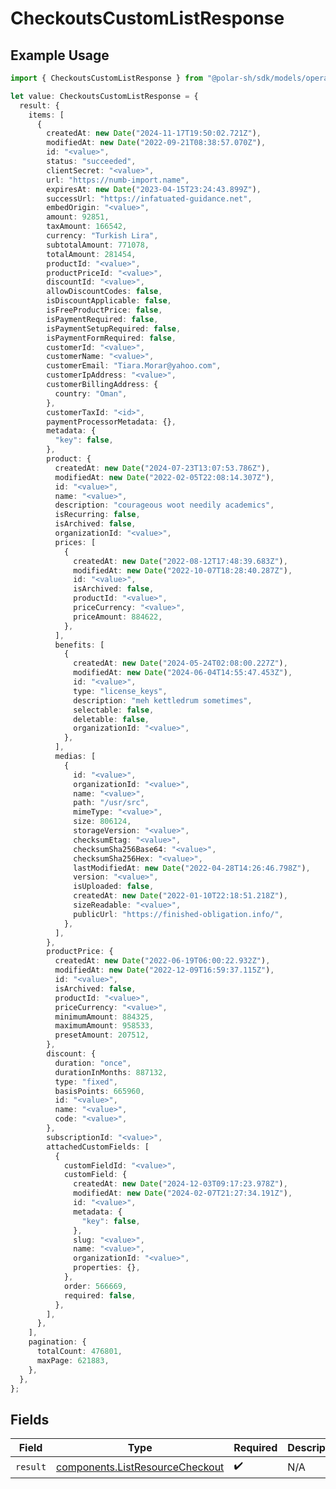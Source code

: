 # CheckoutsCustomListResponse

## Example Usage

```typescript
import { CheckoutsCustomListResponse } from "@polar-sh/sdk/models/operations";

let value: CheckoutsCustomListResponse = {
  result: {
    items: [
      {
        createdAt: new Date("2024-11-17T19:50:02.721Z"),
        modifiedAt: new Date("2022-09-21T08:38:57.070Z"),
        id: "<value>",
        status: "succeeded",
        clientSecret: "<value>",
        url: "https://numb-import.name",
        expiresAt: new Date("2023-04-15T23:24:43.899Z"),
        successUrl: "https://infatuated-guidance.net",
        embedOrigin: "<value>",
        amount: 92851,
        taxAmount: 166542,
        currency: "Turkish Lira",
        subtotalAmount: 771078,
        totalAmount: 281454,
        productId: "<value>",
        productPriceId: "<value>",
        discountId: "<value>",
        allowDiscountCodes: false,
        isDiscountApplicable: false,
        isFreeProductPrice: false,
        isPaymentRequired: false,
        isPaymentSetupRequired: false,
        isPaymentFormRequired: false,
        customerId: "<value>",
        customerName: "<value>",
        customerEmail: "Tiara.Morar@yahoo.com",
        customerIpAddress: "<value>",
        customerBillingAddress: {
          country: "Oman",
        },
        customerTaxId: "<id>",
        paymentProcessorMetadata: {},
        metadata: {
          "key": false,
        },
        product: {
          createdAt: new Date("2024-07-23T13:07:53.786Z"),
          modifiedAt: new Date("2022-02-05T22:08:14.307Z"),
          id: "<value>",
          name: "<value>",
          description: "courageous woot needily academics",
          isRecurring: false,
          isArchived: false,
          organizationId: "<value>",
          prices: [
            {
              createdAt: new Date("2022-08-12T17:48:39.683Z"),
              modifiedAt: new Date("2022-10-07T18:28:40.287Z"),
              id: "<value>",
              isArchived: false,
              productId: "<value>",
              priceCurrency: "<value>",
              priceAmount: 884622,
            },
          ],
          benefits: [
            {
              createdAt: new Date("2024-05-24T02:08:00.227Z"),
              modifiedAt: new Date("2024-06-04T14:55:47.453Z"),
              id: "<value>",
              type: "license_keys",
              description: "meh kettledrum sometimes",
              selectable: false,
              deletable: false,
              organizationId: "<value>",
            },
          ],
          medias: [
            {
              id: "<value>",
              organizationId: "<value>",
              name: "<value>",
              path: "/usr/src",
              mimeType: "<value>",
              size: 806124,
              storageVersion: "<value>",
              checksumEtag: "<value>",
              checksumSha256Base64: "<value>",
              checksumSha256Hex: "<value>",
              lastModifiedAt: new Date("2022-04-28T14:26:46.798Z"),
              version: "<value>",
              isUploaded: false,
              createdAt: new Date("2022-01-10T22:18:51.218Z"),
              sizeReadable: "<value>",
              publicUrl: "https://finished-obligation.info/",
            },
          ],
        },
        productPrice: {
          createdAt: new Date("2022-06-19T06:00:22.932Z"),
          modifiedAt: new Date("2022-12-09T16:59:37.115Z"),
          id: "<value>",
          isArchived: false,
          productId: "<value>",
          priceCurrency: "<value>",
          minimumAmount: 884325,
          maximumAmount: 958533,
          presetAmount: 207512,
        },
        discount: {
          duration: "once",
          durationInMonths: 887132,
          type: "fixed",
          basisPoints: 665960,
          id: "<value>",
          name: "<value>",
          code: "<value>",
        },
        subscriptionId: "<value>",
        attachedCustomFields: [
          {
            customFieldId: "<value>",
            customField: {
              createdAt: new Date("2024-12-03T09:17:23.978Z"),
              modifiedAt: new Date("2024-02-07T21:27:34.191Z"),
              id: "<value>",
              metadata: {
                "key": false,
              },
              slug: "<value>",
              name: "<value>",
              organizationId: "<value>",
              properties: {},
            },
            order: 566669,
            required: false,
          },
        ],
      },
    ],
    pagination: {
      totalCount: 476801,
      maxPage: 621883,
    },
  },
};
```

## Fields

| Field                                                                              | Type                                                                               | Required                                                                           | Description                                                                        |
| ---------------------------------------------------------------------------------- | ---------------------------------------------------------------------------------- | ---------------------------------------------------------------------------------- | ---------------------------------------------------------------------------------- |
| `result`                                                                           | [components.ListResourceCheckout](../../models/components/listresourcecheckout.md) | :heavy_check_mark:                                                                 | N/A                                                                                |